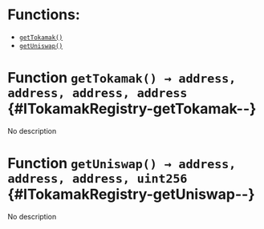 

# Functions:
- [`getTokamak()`](#ITokamakRegistry-getTokamak--)
- [`getUniswap()`](#ITokamakRegistry-getUniswap--)


# Function `getTokamak() → address, address, address, address` {#ITokamakRegistry-getTokamak--}
No description
# Function `getUniswap() → address, address, address, uint256` {#ITokamakRegistry-getUniswap--}
No description

